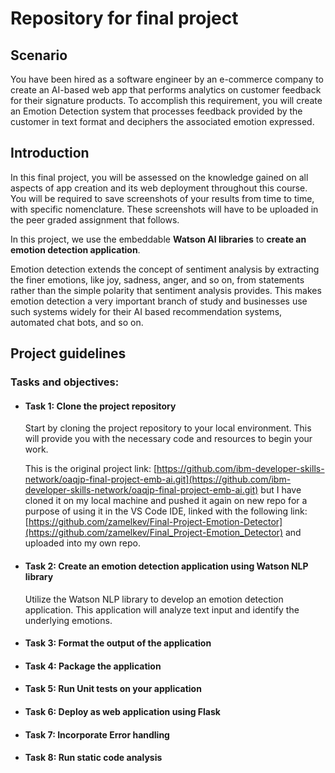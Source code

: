 # Repository for final project

## Scenario
You have been hired as a software engineer by an e-commerce company to create an AI-based web app that performs analytics on customer feedback for their signature products. To accomplish this requirement, you will create an Emotion Detection system that processes feedback provided by the customer in text format and deciphers the associated emotion expressed.

## Introduction
In this final project, you will be assessed on the knowledge gained on all aspects of app creation and its web deployment throughout this course. You will be required to save screenshots of your results from time to time, with specific nomenclature. These screenshots will have to be uploaded in the peer graded assignment that follows.

In this project, we use the embeddable **Watson AI libraries** to **create an emotion detection application**.

Emotion detection extends the concept of sentiment analysis by extracting the finer emotions, like joy, sadness, anger, and so on, from statements rather than the simple polarity that sentiment analysis provides. This makes emotion detection a very important branch of study and businesses use such systems widely for their AI based recommendation systems, automated chat bots, and so on.

## Project guidelines
### Tasks and objectives:

- #### Task 1: Clone the project repository
    
    Start by cloning the project repository to your local environment. This will provide you with the necessary code and resources to begin your work.

    This is the original project link: [https://github.com/ibm-developer-skills-network/oaqjp-final-project-emb-ai.git](https://github.com/ibm-developer-skills-network/oaqjp-final-project-emb-ai.git) but I have cloned it on my local machine and pushed it again on new repo for a purpose of using it in the VS Code IDE, linked with the following link: [https://github.com/zamelkev/Final-Project-Emotion-Detector](https://github.com/zamelkev/Final_Project-Emotion_Detector) and uploaded into my own repo.

- #### Task 2: Create an emotion detection application using Watson NLP library
    Utilize the Watson NLP library to develop an emotion detection application. This application will analyze text input and identify the underlying emotions.
    
- #### Task 3: Format the output of the application
- #### Task 4: Package the application
- #### Task 5: Run Unit tests on your application
- #### Task 6: Deploy as web application using Flask
- #### Task 7: Incorporate Error handling
- #### Task 8: Run static code analysis